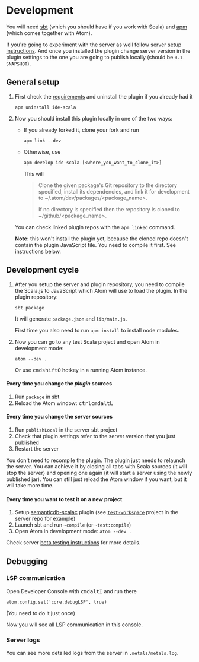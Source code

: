 # Development

You will need [sbt](http://www.scala-sbt.org/download.html) (which you should have if you work with Scala) and [apm](https://github.com/atom/apm) (which comes together with Atom).

If you're going to experiment with the server as well follow server [setup instructions](https://github.com/scalameta/language-server/blob/master/CONTRIBUTING.md). And once you installed the plugin change server version in the plugin settings to the one you are going to publish locally (should be `0.1-SNAPSHOT`).

## General setup

1. First check the [requirements](README.md#installation) and uninstall the plugin if you already had it
    ```
    apm uninstall ide-scala
    ```

2. Now you should install this plugin locally in one of the two ways:
    * If you already forked it, clone your fork and run
        ```
        apm link --dev
        ```
    * Otherwise, use
        ```
        apm develop ide-scala [<where_you_want_to_clone_it>]
        ```

        This will

        > Clone the given package's Git repository to the directory specified, install its dependencies, and link it for development to ~/.atom/dev/packages/<package_name>.
        >
        > If no directory is specified then the repository is cloned to ~/github/<package_name>.

    You can check linked plugin repos with the `apm linked` command.

    **Note:** this won't install the plugin yet, because the cloned repo doesn't contain the plugin JavaScript file. You need to compile it first. See instructions below.

## Development cycle

1. After you setup the server and plugin repository, you need to compile the Scala.js to JavaScript which Atom will use to load the plugin. In the plugin repository:

    ```
    sbt package
    ```

    It will generate `package.json` and `lib/main.js`.

    First time you also need to run `apm install` to install node modules.

2. Now you can go to any test Scala project and open Atom in development mode:

    ```
    atom --dev .
    ```

    Or use <kbd>cmd</kbd><kbd>shift</kbd><kbd>O</kbd> hotkey in a running Atom instance.

#### Every time you change the _plugin_ sources

1. Run `package` in sbt
2. Reload the Atom window: <kbd>ctrl</kbd><kbd>cmd</kbd><kbd>alt</kbd><kbd>L</kbd>

#### Every time you change the _server_ sources

1. Run `publishLocal` in the server sbt project
2. Check that plugin settings refer to the server version that you just published
3. Restart the server

You don't need to recompile the plugin. The plugin just needs to relaunch the server.
You can achieve it by closing all tabs with Scala sources (it will stop the server) and opening one again (it will start a server using the newly published jar). You can still just reload the Atom window if you want, but it will take more time.

#### Every time you want to test it on a new project

1. Setup [semanticdb-scalac](http://scalameta.org/tutorial/#sbt) plugin (see [`test-workspace`](https://github.com/scalameta/language-server/blob/master/test-workspace/build.sbt) project in the server repo for example)
2. Launch sbt and run `~compile` (or `~test:compile`)
3. Open Atom in development mode: `atom --dev .`

Check server [beta testing instructions](https://github.com/scalameta/language-server/blob/master/BETA.md) for more details.

## Debugging

### LSP communication

Open Developer Console with <kbd>cmd</kbd><kbd>alt</kbd><kbd>I</kbd>  and run there

```
atom.config.set('core.debugLSP', true)
```
(You need to do it just once)

Now you will see all LSP communication in this console.

### Server logs

You can see more detailed logs from the server in `.metals/metals.log`.
